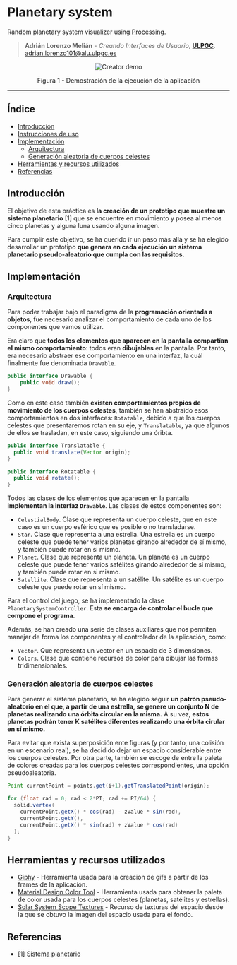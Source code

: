 # Planetary system

Random planetary system visualizer using [Processing](https://processing.org).
> **Adrián Lorenzo Melián** - *Creando Interfaces de Usuario*, [**ULPGC**](https://www.ulpgc.es).
> adrian.lorenzo101@alu.ulpgc.es

<div align="center">
 <img src=images/demo.gif alt="Creator demo"></img>
 <p>Figura 1 - Demostración de la ejecución de la aplicación</p>
</div>

***

## Índice
* [Introducción](#introduction)
* [Instrucciones de uso](#instructions) 
* [Implementación](#implementation)
    * [Arquitectura](#architecture)
    * [Generación aleatoria de cuerpos celestes](#celestial-body-generation)
* [Herramientas y recursos utilizados](#tools-and-resources)
* [Referencias](#references)

## Introducción <a id="introduction"></a>
El objetivo de esta práctica es **la creación de un prototipo que muestre un sistema planetario** [1] que se encuentre en movimiento y posea al menos cinco planetas y alguna luna usando alguna imagen.

Para cumplir este objetivo, se ha querido ir un paso más allá y se ha elegido desarrollar un prototipo **que genera en cada ejecución un sistema planetario pseudo-aleatorio que cumpla con las requisitos.**

## Implementación <a id="implementation"></a>

### Arquitectura <a id="architecture"></a>

Para poder trabajar bajo el paradigma de la **programación orientada a objetos**, fue necesario analizar el comportamiento de cada uno de los componentes que vamos utilizar. 

Era claro que **todos los elementos que aparecen en la pantalla compartían el mismo comportamiento**: todos eran **dibujables** en la pantalla. Por tanto, era necesario abstraer ese comportamiento en una interfaz, la cuál finalmente fue denominada `Drawable`.

```java
public interface Drawable {
    public void draw();
}
```

Como en este caso también **existen comportamientos propios de movimiento de los cuerpos celestes**, también se han abstraido esos comportamientos en dos interfaces: `Rotatable`, debido a que los cuerpos celestes que presentaremos rotan en su eje, y `Translatable`, ya que algunos de ellos se trasladan, en este caso, siguiendo una óribta.

```java
public interface Translatable {
  public void translate(Vector origin); 
}

public interface Rotatable {
  public void rotate(); 
}
```

Todos las clases de los elementos que aparecen en la pantalla **implementan la interfaz `Drawable`**. Las clases de estos componentes son:

- `CelestialBody`. Clase que representa un cuerpo celeste, que en este caso es un cuerpo esférico que es posible o no transladarse.
- `Star`. Clase que representa a una estrella. Una estrella es un cuerpo celeste que puede tener varios planetas girando alrededor de sí mismo, y también puede rotar en si mismo.
- `Planet`. Clase que representa un planeta. Un planeta es un cuerpo celeste que puede tener varios satélites girando alrededor de sí mismo, y también puede rotar en si mismo.
- `Satellite`. Clase que representa a un satélite. Un satélite es un cuerpo celeste que puede rotar en sí mismo.

Para el control del juego, se ha implementado la clase `PlanetarySystemController`. Esta **se encarga de controlar el bucle que compone el programa**.

Además, se han creado una serie de clases auxiliares que nos permiten manejar de forma los componentes y el controlador de la aplicación, como:

- `Vector`. Que representa un vector en un espacio de 3 dimensiones.
- `Colors`. Clase que contiene recursos de color para dibujar las formas tridimensionales.

### Generación aleatoria de cuerpos celestes <a id="celestial-body-generation"></a>

Para generar el sistema planetario, se ha elegido seguir **un patrón pseudo-aleatorio en el que, a partir de una estrella, se genere un conjunto N de planetas realizando una órbita circular en la misma.** A su vez, **estos planetas podrán tener K satélites diferentes realizando una órbita cirular en sí mismo.**

Para evitar que exista superposición ente figuras (y por tanto, una colisión en un escenario real), se ha decidido dejar un espacio considerable entre los cuerpos celestes. Por otra parte, también se escoge de entre la paleta de colores creadas para los cuerpos celestes correspondientes, una opción pseudoaleatoria.

```java
Point currentPoint = points.get(i+1).getTranslatedPoint(origin);

for (float rad = 0; rad < 2*PI; rad += PI/64) {
  solid.vertex(
    currentPoint.getX() * cos(rad) - zValue * sin(rad), 
    currentPoint.getY(), 
    currentPoint.getX() * sin(rad) + zValue * cos(rad)
  );
}
```

## Herramientas y recursos utilizados <a id="tools-and-resources"></a>
- [Giphy](https://giphy.com) - Herramienta usada para la creación de gifs a partir de los frames de la aplicación.
- [Material Design Color Tool](https://material.io/resources/color/) - Herramienta usada para obtener la paleta de color usada para los cuerpos celestes (planetas, satélites y estrellas).
- [Solar System Scope Textures](https://www.solarsystemscope.com/textures/) - Recurso de texturas del espacio desde la que se obtuvo la imagen del espacio usada para el fondo.


## Referencias <a id="references"></a>
- [1] [Sistema planetario](https://es.wikipedia.org/wiki/Sistema_planetario)



